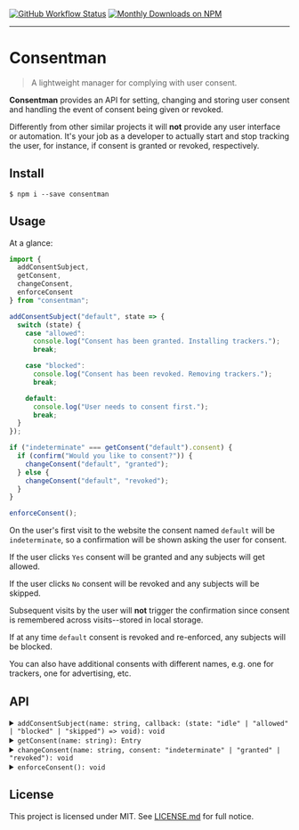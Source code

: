 [![GitHub Workflow Status](https://img.shields.io/github/workflow/status/corenzan/consentman/Default)](https://github.com/corenzan/consentman/actions)
[![Monthly Downloads on NPM](https://img.shields.io/npm/dm/consentman)](https://www.npmjs.com/package/consentman)

---

# Consentman

> A lightweight manager for complying with user consent.

**Consentman** provides an API for setting, changing and storing user consent and handling the event of consent being given or revoked.

Differently from other similar projects it will **not** provide any user interface or automation. It's your job as a developer to actually start and stop tracking the user, for instance, if consent is granted or revoked, respectively.

## Install

```shell
$ npm i --save consentman
```

## Usage

At a glance:

```js
import {
  addConsentSubject,
  getConsent,
  changeConsent,
  enforceConsent
} from "consentman";

addConsentSubject("default", state => {
  switch (state) {
    case "allowed":
      console.log("Consent has been granted. Installing trackers.");
      break;

    case "blocked":
      console.log("Consent has been revoked. Removing trackers.");
      break;

    default:
      console.log("User needs to consent first.");
      break;
  }
});

if ("indeterminate" === getConsent("default").consent) {
  if (confirm("Would you like to consent?")) {
    changeConsent("default", "granted");
  } else {
    changeConsent("default", "revoked");
  }
}

enforceConsent();
```

On the user's first visit to the website the consent named `default` will be `indeterminate`, so a confirmation will be shown asking the user for consent.

If the user clicks `Yes` consent will be granted and any subjects will get allowed.

If the user clicks `No` consent will be revoked and any subjects will be skipped.

Subsequent visits by the user will **not** trigger the confirmation since consent is remembered across visits--stored in local storage.

If at any time `default` consent is revoked and re-enforced, any subjects will be blocked.

You can also have additional consents with different names, e.g. one for trackers, one for advertising, etc.

## API

<details>
  <summary>
    <code>addConsentSubject(name: string, callback: (state: "idle" | "allowed" | "blocked" | "skipped") => void): void</code>
  </summary>
  <p>Push new consent subject to the registry. A consent subject is a state machine that updates whenever <code>enforceConsent</code> is called. The next state depends on whether a consent of same name has been granted or revoked.</p>
</details>

<details>
  <summary>
    <code>getConsent(name: string): Entry</code>
  </summary>
  <p>Return current consent entry with a given <code>name</code>. A consent entry has the following interface:</p>
  <dl>
    <dt><code>name: string</code></dt>
    <dd>A string identifier.</dd>
    <dt><code>date: number</code></dt>
    <dd>Timestamp for when consent was last changed.</dd>
    <dt><code>consent: "indeterminate" | "granted" | "revoked"</code></dt>
    <dd>The current policy.</dd>
  </dl>
</details>

<details>
  <summary>
    <code>changeConsent(name: string, consent: "indeterminate" | "granted" | "revoked"): void</code>
  </summary>
  <p>Update existing consent entry or create new one and save to storage.</p>
</details>

<details>
  <summary>
    <code>enforceConsent(): void</code>
  </summary>
  <p>Walk over registered consent subjects and update their states.</p>
</details>

## License

This project is licensed under MIT. See [LICENSE.md](LICENSE.md) for full notice.

